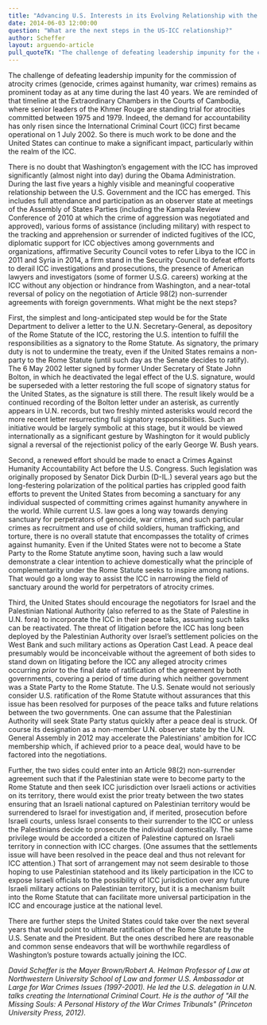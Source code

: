 ```yaml
---
title: "Advancing U.S. Interests in its Evolving Relationship with the International Criminal Court"
date: 2014-06-03 12:00:00
question: "What are the next steps in the US-ICC relationship?"
author: Scheffer
layout: arguendo-article
pull_quoteTK: "The challenge of defeating leadership impunity for the commission of atrocity crimes (genocide, crimes against humanity, war crimes) remains as prominent today as at any time during the last 40 years."
---
```

The challenge of defeating leadership impunity for the commission of atrocity crimes (genocide, crimes against humanity, war crimes) remains as prominent today as at any time during the last 40 years.  We are reminded of that timeline at the Extraordinary Chambers in the Courts of Cambodia, where senior leaders of the Khmer Rouge are standing trial for atrocities committed between 1975 and 1979.  Indeed, the demand for accountability has only risen since the International Criminal Court (ICC) first became operational on 1 July 2002. So there is much work to be done and the United States can continue to make a significant impact, particularly within the realm of the ICC.

There is no doubt that Washington’s engagement with the ICC has improved significantly (almost night into day) during the Obama Administration. During the last five years a highly visible and meaningful cooperative relationship between the U.S. Government and the ICC has emerged.   This includes full attendance and participation as an observer state at meetings of the Assembly of States Parties (including the Kampala Review Conference of 2010 at which the crime of aggression was negotiated and approved), various forms of assistance (including military) with respect to the tracking and apprehension or surrender of indicted fugitives of the ICC, diplomatic support for ICC objectives among governments and organizations, affirmative Security Council votes to refer Libya to the ICC in 2011 and Syria in 2014, a firm stand in the Security Council to defeat efforts to derail ICC investigations and prosecutions, the presence of American lawyers and investigators (some of former U.S.G. careers) working at the ICC without any objection or hindrance from Washington, and a near-total reversal of policy on the negotiation of Article 98(2) non-surrender agreements with foreign governments.  What might be the next steps?

First, the simplest and long-anticipated step would be for the State Department to deliver a letter to the U.N. Secretary-General, as depository of the Rome Statute of the ICC, restoring the U.S. intention to fulfill the responsibilities as a signatory to the Rome Statute.  As signatory, the primary duty is not to undermine the treaty, even if the United States remains a non-party to the Rome Statute (until such day as the Senate decides to ratify).  The 6 May 2002 letter signed by former Under Secretary of State John Bolton, in which he deactivated the legal effect of the U.S. signature, would be superseded with a letter restoring the full scope of signatory status for the United States, as the signature is still there.  The result likely would be a continued recording of the Bolton letter under an asterisk, as currently appears in U.N. records, but two freshly minted asterisks would record the more recent letter resurrecting full signatory responsibilities.  Such an initiative would be largely symbolic at this stage, but it would be viewed internationally as a significant gesture by Washington for it would publicly signal a reversal of the rejectionist policy of the early George W. Bush years.

Second, a renewed effort should be made to enact a Crimes Against Humanity Accountability Act before the U.S. Congress.  Such legislation was originally proposed by Senator Dick Durbin (D-IL.) several years ago but the long-festering polarization of the political parties has crippled good faith efforts to prevent the United States from becoming a sanctuary for any individual suspected of committing crimes against humanity anywhere in the world.   While current U.S. law goes a long way towards denying sanctuary for perpetrators of genocide, war crimes, and such particular crimes as recruitment and use of child soldiers, human trafficking, and torture, there is no overall statute that encompasses the totality of crimes against humanity.  Even if the United States were not to become a State Party to the Rome Statute anytime soon, having such a law would demonstrate a clear intention to achieve domestically what the principle of complementarity under the Rome Statute seeks to inspire among nations.  That would go a long way to assist the ICC in narrowing the field of sanctuary around the world for perpetrators of atrocity crimes.

Third, the United States should encourage the negotiators for Israel and the Palestinian National Authority (also referred to as the State of Palestine in U.N. fora) to incorporate the ICC in their peace talks, assuming such talks can be reactivated.  The threat of litigation before the ICC has long been deployed by the Palestinian Authority over Israel’s settlement policies on the West Bank and such military actions as Operation Cast Lead.  A peace deal presumably would be inconceivable without the agreement of both sides to stand down on litigating before the ICC any alleged atrocity crimes occurring *prior* to the final date of ratification of the agreement by both governments, covering a period of time during which neither government was a State Party to the Rome Statute.  The U.S. Senate would not seriously consider U.S. ratification of the Rome Statute without assurances that this issue has been resolved for purposes of the peace talks and future relations between the two governments. One can assume that the Palestinian Authority will seek State Party status quickly after a peace deal is struck.  Of course its designation as a non-member U.N. observer state by the U.N. General Assembly in 2012 may accelerate the Palestinians' ambition for ICC membership which, if achieved prior to a peace deal, would have to be factored into the negotiations.

Further, the two sides could enter into an Article 98(2) non-surrender agreement such that if the Palestinian state were to become party to the Rome Statute and then seek ICC jurisdiction over Israeli actions or activities on its territory, there would exist the prior treaty between the two states ensuring that an Israeli national captured on Palestinian territory would be surrendered to Israel for investigation and, if merited, prosecution before Israeli courts, unless Israel consents to their surrender to the ICC or unless the Palestinians decide to prosecute the individual domestically.  The same privilege would be accorded a citizen of Palestine captured on Israeli territory in connection with ICC charges. (One assumes that the settlements issue will have been resolved in the peace deal and thus not relevant for ICC attention.)  That sort of arrangement may not seem desirable to those hoping to use Palestinian statehood and its likely participation in the ICC to expose Israeli officials to the possibility of ICC jurisdiction over any future Israeli military actions on Palestinian territory, but it is a mechanism built into the Rome Statute that can facilitate more universal participation in the ICC and encourage justice at the national level.

There are further steps the United States could take over the next several years that would point to ultimate ratification of the Rome Statute by the U.S. Senate and the President.  But the ones described here are reasonable and common sense endeavors that will be worthwhile regardless of Washington’s posture towards actually joining the ICC.

*David Scheffer is the Mayer Brown/Robert A. Helman Professor of Law at Northwestern University School of Law and former U.S. Ambassador at Large for War Crimes Issues (1997-2001).  He led the U.S. delegation in U.N. talks creating the International Criminal Court.  He is the author of "All the Missing Souls: A Personal History of the War Crimes Tribunals" (Princeton University Press, 2012).*
